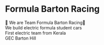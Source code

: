 <h1> Formula Barton Racing </h1>
                                 
🏁 We are Team Formula Barton Racing🏁<br>
We build electric formula student cars<br>
First electric team from Kerala<br>
GEC Barton Hill

